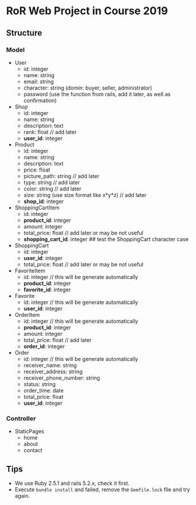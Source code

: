 # RoR Web Project in Course 2019

## Structure

### Model

- User
  - id: integer
  - name: string
  - email: string
  - character: string (domin: buyer, seller, administrator)
  - password (use the function from rails, add it later, as well as confirmation)
- Shop
  - id: integer
  - name: string
  - description: text
  - rank: float             // add later
  - **user_id**: integer
- Product
  - id: integer
  - name: string
  - description: text
  - price: float
  - picture_path: string    // add later
  - type: string    // add later
  - color: string    // add later
  - size: string (use size format like x\*y\*z)    // add later
  - **shop_id**: integer
- ShoppingCartItem
  - id: integer
  - **product_id**: integer
  - amount: integer
  - total_price: float    // add later or may be not useful
  - **shopping_cart_id**: integer \#\# test the ShoppingCart character case
- ShoppingCart
  - id: integer
  - **user_id**: integer
  - total_price: float    // add later or may be not useful
- FavoriteItem
  - id: integer    // this will be generate automatically
  - **product_id**: integer
  - **favorite_id**: integer 
- Favorite
  - id: integer    // this will be generate automatically
  - **user_id**: integer
- OrderItem
  - id: integer    // this will be generate automatically
  - **product_id**: integer
  - amount: integer
  - total_price: float    // add later
  - **order_id**: integer
- Order
  - id: integer    // this will be generate automatically
  - receiver_name: string
  - receiver_address: string
  - receiver_phone_number: string
  - status: string
  - order_time: date
  - total_price: float
  - **user_id**: integer

### Controller

- StaticPages
  - home
  - about
  - contact

## Tips

- We use Ruby 2.5.1 and rails 5.2.x, check it first.
- Execute `bundle install` and failed, remove the `Gemfile.lock` file and try again.